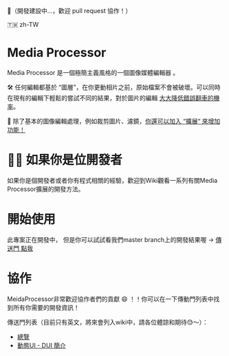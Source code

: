 🚧（開發建設中...，歡迎 pull request 協作！）

🇹🇼 zh-TW

# Media Processor
Media Processor 是一個極簡主義風格的一個圖像媒體編輯器 。

🛠 任何編輯都基於 “圖層”，在你更動相片之前，原始檔案不會被破壞。可以同時在現有的編輯下輕鬆的嘗試不同的結果，對於圖片的編輯 <ins>大大降低錯誤翻車的機率</ins>。

🧰 除了基本的圖像編輯處理，例如裁剪圖片、濾鏡，<ins>你還可以加入 “擴展“ 來增加功能！</ins>

# 🧑‍💻 如果你是位開發者 
如果你是個開發者或者你有程式相關的經驗，歡迎到Wiki觀看一系列有關Media Processor擴展的開發方法。

# 開始使用
此專案正在開發中， 但是你可以試試看我們master branch上的開發結果喔 → [傳送門 點我](https://ljcucc.github.io/MediaProcessor/public/)

# 協作
MeidaProcessor非常歡迎協作者們的貢獻 😄 ！！你可以在一下傳動門列表中找到所有你需要的開發資訊！

傳送門列表（目前只有英文，將來會列入wiki中，請各位體諒和期待😓～）：
* [總覽](./docs/dev/README.md)
* [動態UI - DUI 簡介](./docs/dev/DUI.md)
